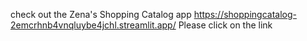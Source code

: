 check out the Zena's Shopping Catalog app https://shoppingcatalog-2emcrhnb4vnqluybe4jchl.streamlit.app/
Please click on the link
